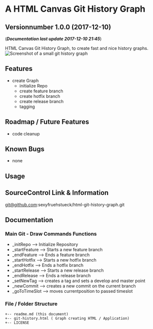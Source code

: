 # A HTML Canvas Git History Graph 
## Versionnumber 1.0.0 (2017-12-10)
(***Documentation last update 2017-12-10 21:45***)  

HTML Canvas Git History Graph, to create fast and nice history graphs.  
![Screenshot of a small git history graph](https://raw.githubusercontent.com/sexyfruehstueck/html-git-history-graph/master/readme/screenhot.png)

## Features
* create Graph
  * initialize Repo
  * create feature branch
  * create hotfix branch
  * create release branch
  * tagging

## Roadmap / Future Features
* code cleanup

## Known Bugs
* none

## Usage

## SourceControl Link & Information
git@github.com:sexyfruehstueck/html-git-history-graph.git

## Documentation

### Main Git - Draw Commands Functions
* _initRepo      -->  Initialize Repository 
* _startFeature  -->  Starts a new feature branch
* _endFeature    -->  Ends a feature branch
* _startHotfix   -->  Starts a new hotfix branch
* _endHotfix     -->  Ends a hotfix branch
* _startRelease  -->  Starts a new release branch
* _endRelease    -->  Ends a release branch
* _setNewTag     -->  creates a tag and sets a develop and master point
* _newCommit     -->  creates a new commit on the current branch
* _goToTimeSlot  -->  moves currentposition to passed timeslot


### File / Folder Structure

    +-- readme.md (this document)
    +-- git-history.html ( Graph creating HTML / Application)
    +-- LICENSE
